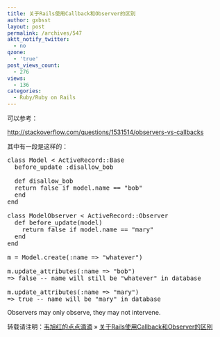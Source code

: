 ```yaml
---
title: 关于Rails使用Callback和Observer的区别
author: gxbsst
layout: post
permalink: /archives/547
aktt_notify_twitter:
  - no
qzone:
  - 'true'
post_views_count:
  - 276
views:
  - 136
categories:
  - Ruby/Ruby on Rails
---
```

可以参考：

http://stackoverflow.com/questions/1531514/observers-vs-callbacks

其中有一段是这样的：

<pre lang="ruby">class Model &lt; ActiveRecord::Base
  before_update :disallow_bob

  def disallow_bob
  return false if model.name == "bob"
  end
end

class ModelObserver &lt; ActiveRecord::Observer
  def before_update(model)
    return false if model.name == "mary"
  end
end

m = Model.create(:name => "whatever")

m.update_attributes(:name => "bob")
=> false -- name will still be "whatever" in database

m.update_attributes(:name => "mary")
=> true -- name will be "mary" in database
</pre>

Observers may only observe, they may not intervene.

转载请注明：[韦旭红的点点滴滴][1] &raquo; [关于Rails使用Callback和Observer的区别][2]

 [1]: http://www.weixuhong.com
 [2]: http://www.weixuhong.com/archives/547